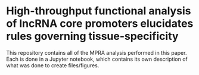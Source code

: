 # High-throughput functional analysis of lncRNA core promoters elucidates rules governing tissue-specificity

This repository contains all of the MPRA analysis performed in this paper. Each is done in a Jupyter notebook, which contains its own description of what was done to create files/figures.
